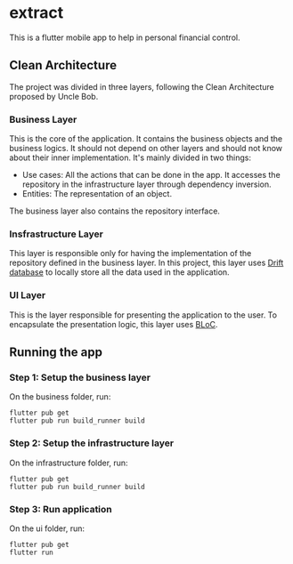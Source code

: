 # extract
This is a flutter mobile app to help in personal financial control.

## Clean Architecture
The project was divided in three layers, following the Clean Architecture proposed by Uncle Bob.

### Business Layer
This is the core of the application. It contains the business objects and the business logics. It should not depend on other layers and should not know about their inner implementation.
It's mainly divided in two things:
- Use cases: All the actions that can be done in the app. It accesses the repository in the infrastructure layer through dependency inversion.
- Entities: The representation of an object.

The business layer also contains the repository interface.

### Insfrastructure Layer
This layer is responsible only for having the implementation of the repository defined in the business layer. In this project, this layer uses [Drift database](https://drift.simonbinder.eu/) to locally store all the data used in the application.

### UI Layer
This is the layer responsible for presenting the application to the user. To encapsulate the presentation logic, this layer uses [BLoC](https://bloclibrary.dev/#/). 

## Running the app
### Step 1: Setup the business layer
On the business folder, run:
```
flutter pub get
flutter pub run build_runner build
```

### Step 2: Setup the infrastructure layer
On the infrastructure folder, run:
```
flutter pub get
flutter pub run build_runner build
```

### Step 3: Run application
On the ui folder, run:
```
flutter pub get
flutter run
```

